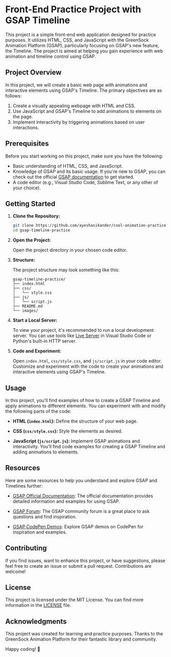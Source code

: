 # Front-End Practice Project with GSAP Timeline

This project is a simple front-end web application designed for practice purposes. It utilizes HTML, CSS, and JavaScript with the GreenSock Animation Platform (GSAP), particularly focusing on GSAP's new feature, the Timeline. The project is aimed at helping you gain experience with web animation and timeline control using GSAP.

## Project Overview

In this project, we will create a basic web page with animations and interactive elements using GSAP's Timeline. The primary objectives are as follows:

1. Create a visually appealing webpage with HTML and CSS.
2. Use JavaScript and GSAP's Timeline to add animations to elements on the page.
3. Implement interactivity by triggering animations based on user interactions.

## Prerequisites

Before you start working on this project, make sure you have the following:

- Basic understanding of HTML, CSS, and JavaScript.
- Knowledge of GSAP and its basic usage. If you're new to GSAP, you can check out the official [GSAP documentation](https://greensock.com/docs/v3/GSAP) to get started.
- A code editor (e.g., Visual Studio Code, Sublime Text, or any other of your choice).

## Getting Started

1. **Clone the Repository:**

   ```bash
   git clone https://github.com/ayeshasikander/cool-animation-practice.git
   cd gsap-timeline-practice
   ```

2. **Open the Project:**

   Open the project directory in your chosen code editor.

3. **Structure:**

   The project structure may look something like this:

   ```plaintext
   gsap-timeline-practice/
   ├── index.html
   ├── css/
   │   └── style.css
   ├── js/
   │   └── script.js
   ├── README.md
   └── images/
   ```

4. **Start a Local Server:**

   To view your project, it's recommended to run a local development server. You can use tools like [Live Server](https://marketplace.visualstudio.com/items?itemName=ritwickdey.LiveServer) in Visual Studio Code or Python's built-in HTTP server.

5. **Code and Experiment:**

   Open `index.html`, `css/style.css`, and `js/script.js` in your code editor. Customize and experiment with the code to create your animations and interactive elements using GSAP's Timeline.

## Usage

In this project, you'll find examples of how to create a GSAP Timeline and apply animations to different elements. You can experiment with and modify the following parts of the code:

- **HTML (`index.html`):** Define the structure of your web page.

- **CSS (`css/style.css`):** Style the elements as desired.

- **JavaScript (`js/script.js`):** Implement GSAP animations and interactivity. You'll find code examples for creating a GSAP Timeline and adding animations to elements.

## Resources

Here are some resources to help you understand and explore GSAP and Timelines further:

- [GSAP Official Documentation](https://greensock.com/docs/v3/GSAP): The official documentation provides detailed information and examples for using GSAP.

- [GSAP Forum](https://greensock.com/forums/): The GSAP community forum is a great place to ask questions and find inspiration.

- [GSAP CodePen Demos](https://codepen.io/collection/XQRJOG/): Explore GSAP demos on CodePen for inspiration and examples.

## Contributing

If you find issues, want to enhance this project, or have suggestions, please feel free to create an issue or submit a pull request. Contributions are welcome!

## License

This project is licensed under the MIT License. You can find more information in the [LICENSE](LICENSE) file.

## Acknowledgments

This project was created for learning and practice purposes. Thanks to the GreenSock Animation Platform for their fantastic library and community.

Happy coding! 🚀